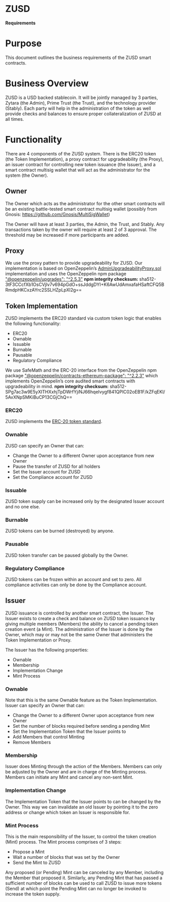 # ZUSD

**Requirements**

# Purpose

This document outlines the business requirements of the ZUSD smart contracts.

# Business Overview

ZUSD is a USD backed stablecoin. It will be jointly managed by 3 parties, Zytara (the Admin), Prime Trust (the Trust), and the technology provider (Stably). Each party will help in the administration of the token as well provide checks and balances to ensure proper collateralization of ZUSD at all times.

# Functionality

There are 4 components of the ZUSD system. There is the ERC20 token (the Token Implementation), a proxy contract for upgradeability (the Proxy), an issuer contract for controlling new token issuance (the Issuer), and a smart contract multisig wallet that will act as the administrator for the system (the Owner).

## Owner

The Owner which acts as the administrator for the other smart contracts will be an existing battle-tested smart contract multisig wallet (possibly from Gnosis: https://github.com/Gnosis/MultiSigWallet)

The Owner will have at least 3 parties, the Admin, the Trust, and Stably. Any transactions taken by the owner will require at least 2 of 3 approval. The threshold may be increased if more participants are added.

## Proxy

We use the proxy pattern to provide upgradeability for ZUSD. Our implementation is based on OpenZeppelin’s [AdminUpgradeabilityProxy.sol](https://github.com/OpenZeppelin/openzeppelin-sdk/blob/71c9ad77e0326db079e6a643eca8568ab316d4a9/packages/lib/contracts/upgradeability/AdminUpgradeabilityProxy.sol) implementation and uses the OpenZeppelin npm package ["@openzeppelin/upgrades": "^2.5.3"](https://www.npmjs.com/package/@openzeppelin/upgrades/v/2.5.3)
**npm integrity checksum:**
sha512-3tF3CCcfXb1OsCVjlv7v694pGdO+ssJddgDYI+K6AwUdAmxafaHSaftCFQ5BRmdpHKCxzAYrc2SSLHZpLpXl2g==

## Token Implementation

ZUSD implements the ERC20 standard via custom token logic that enables the following functionality:

- ERC20
- Ownable
- Issuable
- Burnable
- Pausable
- Regulatory Compliance

We use SafeMath and the ERC-20 interface from the OpenZeppelin npm package ["@openzeppelin/contracts-ethereum-package": "^2.2.3"](https://www.npmjs.com/package/@openzeppelin/contracts-ethereum-package/v/2.2.3) which implements OpenZeppelin’s core audited smart contracts with upgradeability in mind.
**npm integrity checksum:**
sha512-SPg7ac3w9E5yXITHXxhjTpDWrfYjiNJ66hqeIvygf841QPlC02oEB1F/kZFqEKl/5AvXNpSMKiBuCP13CGjChQ==

### ERC20

ZUSD implements the [ERC-20 token standard](https://github.com/ethereum/EIPs/blob/master/EIPS/eip-20.md).

### Ownable

ZUSD can specify an Owner that can:

- Change the Owner to a different Owner upon acceptance from new Owner
- Pause the transfer of ZUSD for all holders
- Set the Issuer account for ZUSD
- Set the Compliance account for ZUSD

### Issuable

ZUSD token supply can be increased only by the designated Issuer account and no one else.

### Burnable

ZUSD tokens can be burned (destroyed) by anyone.

### Pausable

ZUSD token transfer can be paused globally by the Owner.

### Regulatory Compliance

ZUSD tokens can be frozen within an account and set to zero. All compliance activities can only be done by the Compliance account.

## Issuer

ZUSD issuance is controlled by another smart contract, the Issuer. The Issuer exists to create a check and balance on ZUSD token issuance by giving multiple members (Members) the ability to cancel a pending token creation event (a Mint). The administration of the Issuer is done by the Owner, which may or may not be the same Owner that administers the Token Implementation or Proxy.

The Issuer has the following properties:

- Ownable
- Membership
- Implementation Change
- Mint Process

### Ownable

Note that this is the same Ownable feature as the Token Implementation.
Issuer can specify an Owner that can:

- Change the Owner to a different Owner upon acceptance from new Owner
- Set the number of blocks required before sending a pending Mint
- Set the Implementation Token that the Issuer points to
- Add Members that control Minting
- Remove Members

### Membership

Issuer does Minting through the action of the Members. Members can only be adjusted by the Owner and are in charge of the Minting process. Members can initiate any Mint and cancel any non-sent Mint.

### Implementation Change

The Implementation Token that the Issuer points to can be changed by the Owner. This way we can invalidate an old Issuer by pointing it to the zero address or change which token an Issuer is responsible for.

### Mint Process

This is the main responsibility of the Issuer, to control the token creation (Mint) process. The Mint process comprises of 3 steps:

- Propose a Mint
- Wait a number of blocks that was set by the Owner
- Send the Mint to ZUSD

Any proposed (or Pending) Mint can be canceled by any Member, including the Member that proposed it. Similarly, any Pending Mint that has passed a sufficient number of blocks can be used to call ZUSD to issue more tokens (Send) at which point the Pending Mint can no longer be invoked to increase the token supply.
